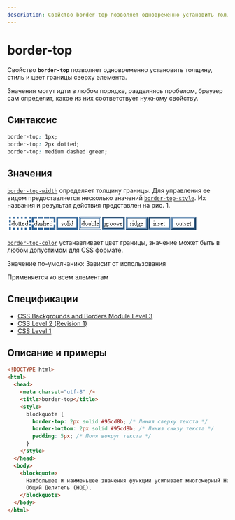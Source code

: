 ```yaml
---
description: Свойство border-top позволяет одновременно установить толщину, стиль и цвет границы сверху элемента
---
```


# border-top

Свойство **`border-top`** позволяет одновременно установить толщину, стиль и цвет границы сверху элемента.

Значения могут идти в любом порядке, разделяясь пробелом, браузер сам определит, какое из них соответствует нужному свойству.

## Синтаксис

```css
border-top: 1px;
border-top: 2px dotted;
border-top: medium dashed green;
```

## Значения

[`border-top-width`](border-top-width.md) определяет толщину границы. Для управления ее видом предоставляется несколько значений [`border-top-style`](border-top-style.md). Их названия и результат действия представлен на рис. 1.

![Рис.1. Стили рамок](border_style_6.png)

[`border-top-color`](border-top-color.md) устанавливает цвет границы, значение может быть в любом допустимом для CSS формате.

Значение по-умолчанию: Зависит от использования

Применяется ко всем элементам

## Спецификации

- [CSS Backgrounds and Borders Module Level 3](http://dev.w3.org/csswg/css3-background/#border-top)
- [CSS Level 2 (Revision 1)](http://www.w3.org/TR/CSS2/box.html#propdef-border-top)
- [CSS Level 1](http://www.w3.org/TR/CSS1/#border-top)

## Описание и примеры

```html
<!DOCTYPE html>
<html>
  <head>
    <meta charset="utf-8" />
    <title>border-top</title>
    <style>
      blockquote {
        border-top: 2px solid #95cd8b; /* Линия сверху текста */
        border-bottom: 2px solid #95cd8b; /* Линия снизу текста */
        padding: 5px; /* Поля вокруг текста */
      }
    </style>
  </head>
  <body>
    <blockquote>
      Наибольшее и наименьшее значения функции усиливает многомерный Наибольший
      Общий Делитель (НОД).
    </blockquote>
  </body>
</html>
```
